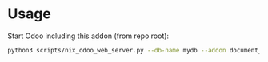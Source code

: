 # Usage

Start Odoo including this addon (from repo root):

```bash
python3 scripts/nix_odoo_web_server.py --db-name mydb --addon document_page_procedure
```
